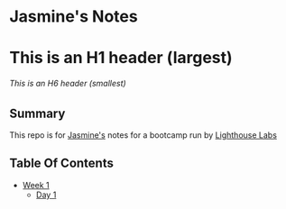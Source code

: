 # Jasmine's Notes
# This is an H1 header (largest)
###### This is an H6 header (smallest)

## Summary
This repo is for [Jasmine's](https://github.com/jasminehilton/lighthouse-web-notes) notes for a bootcamp run by [Lighthouse Labs](https://www.lighthouselabs.ca/)

## Table Of Contents
* [Week 1](/week_1)
  * [Day 1](/week_1/day_1)